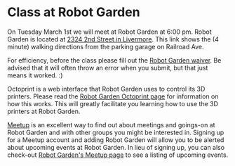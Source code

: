 # Class at Robot Garden

On Tuesday March 1st we will meet at Robot Garden at 6:00 pm.  Robot Garden is located at [2324 2nd Street in Livermore](https://www.google.com/maps/dir/Robot+Garden,+Second+Street,+Livermore,+CA/2350+Railroad+Ave,+Livermore,+CA+94550/@37.6829176,-121.7682435,18z/data=!4m14!4m13!1m5!1m1!1s0x808fe0dca4618efd:0x75d4323f44065d31!2m2!1d-121.7675007!2d37.6818331!1m5!1m1!1s0x808fe7a1b5ca437d:0x7e27239870aa0edc!2m2!1d-121.768259!2d37.684367!3e2). This link shows the (4 minute) walking directions from the parking garage on Railroad Ave.

For efficiency, before the class please fill out the [Robot Garden waiver](http://www.robotgarden.org/get-involved/waiver/). Be advised that it will often throw an error when you submit, but that just means it worked. :)

Octoprint is a web interface that Robot Garden uses to control its 3D printers.  Please read the [Robot Garden Octoprint page](https://github.com/RobotGarden/octoprint/blob/master/intro_to_octoprint.asciidoc) for information on how this works.  This will greatly facilitate you learning how to use the 3D printers at Robot Garden.

[Meetup](meetup.com) is an excellent way to find out about meetings and goings-on at Robot Garden and with other groups you might be interested in.  Signing up for a Meetup account and adding Robot Garden will allow you to be alerted about upcoming events at Robot Garden.  In lieu of signing up, you can also check-out [Robot Garden's Meetup page](http://www.meetup.com/Robot-Garden/) to see a listing of upcoming events.
